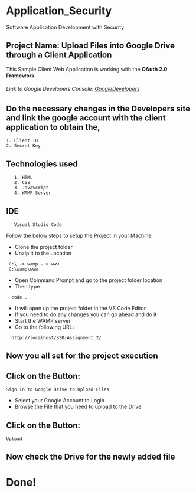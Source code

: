 # Application_Security
Software Application Development with Security

## Project Name: Upload Files into Google Drive through a Client Application 

This Sample Client Web Application is working with the **OAuth 2.0 Framework**
  ###### Link to Google Developers Console: [GoogleDevelopers](https://console.developers.google.com/)
  
  ## Do the necessary changes in the Developers site and link the google account with the client application to obtain the, 
  ```
  1. Client ID
  2. Secret Key
  
  ```

  ## Technologies used
  
       1. HTML
       2. CSS
       3. JavaScript
       4. WAMP Server
       
  ## IDE
  
       Visual Studio Code


Follow the below steps to setup the Project in your Machine

- Clone the project folder
- Unzip it to the Location
```
 C:\ -> wamp - > www
 C:\wamp\www

```
- Open Command Prompt and go to the project folder location
- Then type
```
  code .
```
- It will open up the project folder in the VS Code Editor
- If you need to do any changes you can go ahead and do it
- Start the WAMP server
- Go to the following URL:
```
  http://localhost/SSD-Assignment_2/
```
## Now you all set for the project execution

## Click on the Button:
```
Sign In to Google Drive to Upload Files

```
- Select your Google Account to Login
- Browse the File that you need to upload to the Drive

## Click on the Button:
```
Upload
```

## Now check the Drive for the newly added file

# Done!













